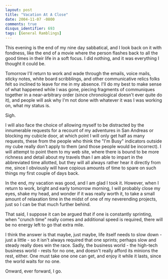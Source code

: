 ```yaml
---
layout: post
title: "Vacation At A Close"
date: 2004-11-07 -0800
comments: true
disqus_identifier: 693
tags: [General Ramblings]
---
```

This evening is the end of my nine day sabbatical, and I look back on it
with fondness, like the end of a movie where the person flashes back to
all the good times in their life in a soft focus. I did nothing, and it
was everything I thought it could be.

 Tomorrow I'll return to work and wade through the emails, voice mails,
sticky notes, white board scribblings, and other communicative relics
folks felt so inclined to leave for me in my absence. I'll do my best to
make sense of what happened while I was gone, piecing fragments of
communiques together in a near-arbitrary order (since chronological
doesn't ever quite do it), and people will ask why I'm not done with
whatever it was I was working on, what my status is.

 Sigh.

 I will also face the choice of allowing myself to be distracted by the
innumerable requests for a recount of my adventures in San Andreas or
blocking my cubicle door, at which point I will only get half as many
requests, these from the people who think the "I'm Busy" indicators
outside my cube really don't apply to them (and those people would be
incorrect). I will attempt to point them to my web site, where there is
bound to be more richness and detail about my travels than I am able to
impart in the abbreviated time allotted, but they will all always rather
hear it directly from me, since I obviously will have copious amounts of
time to spare on such things my first couple of days back.

 In the end, my vacation was good, and I am glad I took it. However,
when I return to work, bright and early tomorrow morning, I will
probably close my eyes, shake my head, and wonder if it was really worth
it, to take a small amount of relaxation time in the midst of one of my
neverending projects, just so I can be that much further behind.

 That said, I suppose it can be argued that if one is constantly
sprinting, when "crunch time" really comes and additional speed is
required, there will be no energy left to go that extra mile.

 I think the answer is that maybe, just maybe, life itself needs to slow
down - just a little - so it isn't always required that one sprints;
perhaps slow and steady really does win the race. Sadly, the business
world - the high-tech business world - rests for no one, and doesn't
really afford its minions the rest, either. One must take one one can
get, and enjoy it while it lasts, since the world waits for no one.

 Onward, ever forward, I go.
